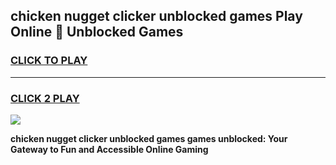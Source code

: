 
## chicken nugget clicker unblocked games Play Online 👋 Unblocked Games
<h3>
<a href="https://premium.freeplayer.one?title=chicken_nugget_clicker_unblocked_games&ref=19F">CLICK TO PLAY</a></h3>
<hr>

<h3>
<a href="https://premium.freeplayer.one?title=chicken_nugget_clicker_unblocked_games&ref=19F">CLICK 2 PLAY</a>
  
</h3>

<a href="https://premium.freeplayer.one?title=chicken_nugget_clicker_unblocked_games&ref=19F"><img src="https://clearcache.store/games.png"></a>


**chicken nugget clicker unblocked games games unblocked: Your Gateway to Fun and Accessible Online Gaming**
